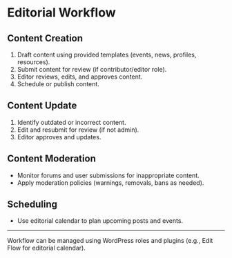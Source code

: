 # Editorial Workflow

## Content Creation
1. Draft content using provided templates (events, news, profiles, resources).
2. Submit content for review (if contributor/editor role).
3. Editor reviews, edits, and approves content.
4. Schedule or publish content.

## Content Update
1. Identify outdated or incorrect content.
2. Edit and resubmit for review (if not admin).
3. Editor approves and updates.

## Content Moderation
- Monitor forums and user submissions for inappropriate content.
- Apply moderation policies (warnings, removals, bans as needed).

## Scheduling
- Use editorial calendar to plan upcoming posts and events.

---

Workflow can be managed using WordPress roles and plugins (e.g., Edit Flow for editorial calendar).
